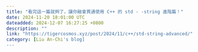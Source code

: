 ```yaml
---
title: "看完這一篇就夠了，讓你融會貫通使用 C++ 的 std - -string 進階篇！"
date: 2024-11-20 18:01:00 UTC
dateadded: 2024-12-07 16:27:25 +0800
description: ""
link: "https://tigercosmos.xyz/post/2024/11/c++/std-string-advanced/"
category: [Liu An-Chi's blog]
---
```

